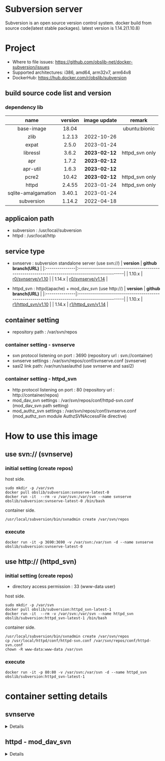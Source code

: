 # Subversion server
Subversion is an open source version control system. 
docker build from source code(latest stable packages).
latest version is 1.14.2(1.10.8)

# Project
* Where to file issues: https://github.com/obslib-net/docker-subversion/issues
* Supported architectures: i386, amd64, arm32v7, arm64v8
* DockerHub: https://hub.docker.com/r/obslib/subversion



## build source code list and version
### dependency lib
| **name** | **version** | **image update** | **remark** |
|:---:|:---:|:---:|:---:|
| base-image          | 18.04  |                | ubuntu:bionic |
| zlib                | 1.2.13 |   2022-10-26   | |
| expat               | 2.5.0  |   2023-01-24   | |
| libressl            | 3.6.2  | **2023-02-12** | httpd_svn only |
| apr                 | 1.7.2  | **2023-02-12** | |
| apr-util            | 1.6.3  | **2023-02-12** | |
| pcre2               | 10.42  | **2023-02-12** | httpd_svn only |
| httpd               | 2.4.55 |   2023-01-24   | httpd_svn only |
| sqlite-amalgamation | 3.40.1 |   2023-01-24   | |
| subversion          | 1.14.2 |   2022-04-18   | |

## applicaion path
* subversion : /usr/local/subversion
* httpd : /usr/local/http

## service type
* svnserve : subversion standalone server (use svn://)
    | **version**    | **github branch(URL)**                                                                           |
    |:---------------|:-------------------------------------------------------------------------------------------------|
    | 1.10.x         | [r0/svnserve/v1.10](https://github.com/obslib-net/docker-subversion/tree/r0/svnserve/v1.10)      |
    | 1.14.x         | [r0/svnserve/v1.14](https://github.com/obslib-net/docker-subversion/tree/r0/svnserve/v1.14)      |


* httpd_svn : httpd(apache) + mod_dav_svn (use http://)
    | **version**    | **github branch(URL)**                                                                           |
    |:---------------|:-------------------------------------------------------------------------------------------------|
    | 1.10.x         | [r1/httpd_svn/v1.10](https://github.com/obslib-net/docker-subversion/tree/r1/httpd_svn/v1.10)    |
    | 1.14.x         | [r1/httpd_svn/v1.14](https://github.com/obslib-net/docker-subversion/tree/r1/httpd_svn/v1.14)    |

## container setting
* repository path : /var/svn/repos

### container setting - svnserve
* svn protocol listening on port : 3690 (repository url : svn://container)
* svnserve settings : /var/svn/repos/conf/svnserve.conf (svnserve)
* sasl2 link path: /var/run/saslauthd (use svnserve and sasl2)

### container setting - httpd_svn
* http protocol listening on port : 80 (repository url : http://container/repos)
* mod_dav_svn settings : /var/svn/repos/conf/httpd-svn.conf (mod_dav_svn path setting)
* mod_authz_svn settings : /var/svn/repos/conf/svnserve.conf (mod_authz_svn module AuthzSVNAccessFile directive)

# How to use this image
## use svn:// (svnserve)
### initial setting (create repos)
host side.
```
sudo mkdir -p /var/svn
docker pull obslib/subversion:svnserve-latest-0
docker run -it  --rm -v /var/svn:/var/svn --name svnserve obslib/subversion:svnserve-latest-0 /bin/bash
```

container side.
```
/usr/local/subversion/bin/svnadmin create /var/svn/repos
```

### execute
```
docker run -it -p 3690:3690 -v /var/svn:/var/svn -d --name svnserve obslib/subversion:svnserve-latest-0
```

## use http:// (httpd_svn)
### initial setting (create repos)
* directory access permission : 33 (www-data user)

host side.
```
sudo mkdir -p /var/svn
docker pull obslib/subversion:httpd_svn-latest-1
docker run -it  --rm -v /var/svn:/var/svn --name httpd_svn obslib/subversion:httpd_svn-latest-1 /bin/bash
```

container side.
```
/usr/local/subversion/bin/svnadmin create /var/svn/repos
cp /usr/local/httpd/conf/httpd-svn.conf /var/svn/repos/conf/httpd-svn.conf
chown -R www-data:www-data /var/svn
```


### execute
```
docker run -it -p 80:80 -v /var/svn:/var/svn -d --name httpd_svn obslib/subversion:httpd_svn-latest-1
```

# container setting details
## svnserve
<details>

svn protocol server (svn://)

## authentication
* password file : /var/svn/repos/conf/passwd
* sasl (optional)

## optional
### sasl settings
please link /var/run/saslauthd


#### sasl settings example1 (use sasldb)
<details>

* saslauthd : /var/run/saslauthd
* sasldb : /etc/sasldb2

##### initial settings (only first time)
1. cd work dir
```
cd ${your/svn/work/dir}
```

2. create dir of host side
```
mkdir -p /var/svn
mkdir -p /var/svn/sasl2/var/run/saslauthd
mkdir -p /var/svn/sasl2/usr/lib/sasl2
mkdir -p /var/svn/sasl2/etc
```

3. create sasl Dockerfile(`./saslauthd/Dockerfile`)
```
mkdir ./saslauthd
vi ./saslauthd/Dockerfile
```
```
FROM ubuntu:bionic
RUN apt-get update && apt-get install -y --install-suggests \
    db5.3-sql-util                                          \
    sasl2-bin                                               \
 && apt-get -y clean                                        \
 && rm -rf /var/lib/apt/lists/*
ENTRYPOINT ["/usr/sbin/saslauthd", "-d"]
CMD ["-a", "sasldb"]
```

4. get sasldb2
```
docker build -t "saslauthd" ./saslauthd
docker run -it --rm -d --name saslauthd-temp saslauthd
docker cp saslauthd-temp:/etc/sasldb2 /var/svn/sasl2/etc/sasldb2
docker stop saslauthd-temp
docker rmi saslauthd
```

5. create sasl svnserve settings file (`/var/svn/sasl2/usr/lib/sasl2/svn.conf`)
```
vi /var/svn/sasl2/usr/lib/sasl2/svn.conf
```
```
pwcheck_method: saslauthd
mech_list: PLAIN LOGIN
```

6. crearte svnserve settings file (auto create`/var/svn/repos`)
```
docker run -it --rm -p 3690:3690 -v /var/svn:/var/svn -d --name svnserve-temp obslib/subversion:svnserve-latest-0  
docker stop svnserve-temp
```

7. comment off subversion conf use-sasl(`/var/svn/repos/conf/svnserve.conf`)
```
vi /var/svn/repos/conf/svnserve.conf
```
```
...
[general]
...
#password-db = passwd
...
realm = My First Repository
...
[sasl]
...
use-sasl = true
...
```

8. create docker compose file (./docker-compose.yml)
```
vi ./docker-compose.yml
```
```
version: '3'
services:
  saslauthd:
    build: ./saslauthd
    image: saslauthd
    volumes:
      - /var/svn/sasl2/etc/sasldb2:/etc/sasldb2
      - /var/svn/sasl2/var/run/saslauthd:/var/run/saslauthd
    restart: always
  svnserve:
    depends_on:
      - saslauthd
    image: obslib/subversion:svnserve-latest-0
    ports:
      - "3690:3690"
    volumes:
      - /var/svn:/var/svn
      - /var/svn/sasl2/var/run/saslauthd:/var/run/saslauthd
      - /var/svn/sasl2/usr/lib/sasl2/svn.conf:/usr/lib/sasl2/svn.conf
    restart: always
```

##### start docker compose
```
cd ${your/svn/work/dir}
docker-compose up -d
```

##### user add
```
docker exec -it docker-saslauthd_saslauthd_1 bash
```
```
/usr/sbin/saslpasswd2 -c harry -u "My First Repository"
/usr/sbin/sasldblistusers2
/usr/sbin/testsaslauthd -u harry -p harryssecret -r "My First Repository"
```

##### stop docker compose
```
cd ${your/svn/work/dir}
docker-compose down
```

</details>


#### sasl settings example2 (use ldap)
<details>

* saslauthd : /var/run/saslauthd
* ldap-server : devldap

##### initial settings (only first time)
1. cd work dir
```
cd ${your/svn/work/dir}
```

2. create dir of host side
```
mkdir -p /var/svn
mkdir -p /var/svn/sasl2/var/run/saslauthd
mkdir -p /var/svn/sasl2/usr/lib/sasl2
```

3. crate sasl Dockerfile(`./saslauthd/Dockerfile`)
```
mkdir ./saslauthd
vi ./saslauthd/Dockerfile
```
```
FROM ubuntu:bionic
RUN apt-get update && apt-get install -y --install-suggests \
    sasl2-bin                                               \
 && apt-get -y clean                                        \
 && rm -rf /var/lib/apt/lists/*
COPY saslauthd.conf /etc/saslauthd.conf
ENTRYPOINT ["/usr/sbin/saslauthd", "-d"]
CMD ["-a", "ldap", "-O", "/etc/saslauthd.conf"]
```

4. crate sasl ldap search option file(`./saslauthd/saslauthd.conf`)
```
vi ./saslauthd/saslauthd.conf
```
(set up for your environment)
```
ldap_servers: ldap://devldap/
ldap_version: 3
ldap_bind_dn: cn=admin,dc=devhost,dc=devdomain
ldap_password: adminadmin
ldap_mech: md5
ldap_search_base: cn=Users,dc=devhost,dc=devdomain
ldap_filter: uid=%u
ldap_deref: search
```

5. crate sasl svnserve settings file (`/var/svn/sasl2/usr/lib/sasl2/svn.conf`)
```
vi /var/svn/sasl2/usr/lib/sasl2/svn.conf
```
```
pwcheck_method: saslauthd
mech_list: PLAIN LOGIN
```

6. crearte svnserve settings file (auto create`/var/svn/repos`)
```
docker run -it --rm -p 3690:3690 -v /var/svn:/var/svn -d --name svnserve-temp obslib/subversion:svnserve-latest-0
docker stop svnserve-temp
```

7. comment off subversion conf use-sasl(`/var/svn/repos/conf/svnserve.conf`)
```
vi /var/svn/repos/conf/svnserve.conf
```
```
...
[general]
...
#password-db = passwd
...
#realm = My First Repository
...
[sasl]
...
use-sasl = true
...
```

8. create docker compose file (./docker-compose.yml)
```
vi ./docker-compose.yml
```
```
version: '3'
services:
  saslauthd:
    build: ./saslauthd
    image: saslauthd
    volumes:
      - /var/svn/sasl2/var/run/saslauthd:/var/run/saslauthd
    restart: always
  svnserve:
    depends_on:
      - saslauthd
    image: obslib/subversion:svnserve-latest-0
    ports:
      - "3690:3690"
    volumes:
      - /var/svn:/var/svn
      - /var/svn/sasl2/var/run/saslauthd:/var/run/saslauthd
      - /var/svn/sasl2/usr/lib/sasl2/svn.conf:/usr/lib/sasl2/svn.conf
    restart: always
```

##### start docker compose
```
cd ${your/svn/work/dir}
docker-compose up -d
```

##### user auth check
```
docker exec -it docker-saslauthd_saslauthd_1 bash
```
```
/usr/sbin/testsaslauthd -u harry -p harryssecret
```

##### stop docker compose
```
cd ${your/svn/work/dir}
docker-compose down
```

</details>
</details>

## httpd - mod_dav_svn
<details>

http protocol server (use http://)

## authentication
* password file : /var/svn/repos/conf/.htpasswd
```
docker exec -it httpd_svn bash
```
```
/usr/local/httpd/bin/htpasswd  -c /var/svn/repos/conf/.htpasswd harry
New password: harryssecret
Re-type new password: harryssecret
Adding password for user harry
exit
```

* ldap (optional)
    please edit /var/svn/repos/conf/httpd-svn.conf
</details>
